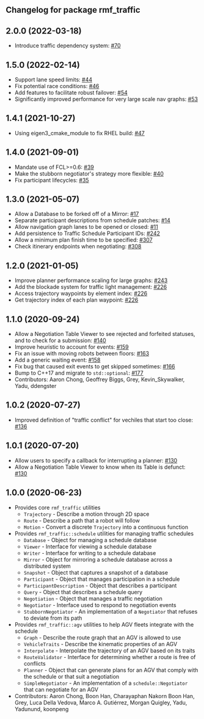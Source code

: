 ## Changelog for package rmf_traffic

2.0.0 (2022-03-18)
------------------
* Introduce traffic dependency system: [#70](https://github.com/open-rmf/rmf_traffic/pull/70)

1.5.0 (2022-02-14)
------------------
* Support lane speed limits: [#44](https://github.com/open-rmf/rmf_traffic/pull/44)
* Fix potential race conditions: [#46](https://github.com/open-rmf/rmf_traffic/pull/46)
* Add features to facilitate robust failover: [#54](https://github.com/open-rmf/rmf_traffic/pull/54)
* Significantly improved performance for very large scale nav graphs: [#53](https://github.com/open-rmf/rmf_traffic/pull/53)

1.4.1 (2021-10-27)
------------------
* Using eigen3_cmake_module to fix RHEL build: [#47](https://github.com/open-rmf/rmf_traffic/pull/47)

1.4.0 (2021-09-01)
------------------
* Mandate use of FCL>=0.6: [#39](https://github.com/open-rmf/rmf_traffic/pull/39)
* Make the stubborn negotiator's strategy more flexible: [#40](https://github.com/open-rmf/rmf_traffic/pull/40)
* Fix participant lifecycles: [#35](https://github.com/open-rmf/rmf_traffic/pull/35)

1.3.0 (2021-05-07)
------------------
* Allow a Database to be forked off of a Mirror: [#17](https://github.com/open-rmf/rmf_traffic/pull/17)
* Separate participant descriptions from schedule patches: [#14](https://github.com/open-rmf/rmf_traffic/pull/14)
* Allow navigation graph lanes to be opened or closed: [#11](https://github.com/open-rmf/rmf_traffic/pull/11)
* Add persistence to Traffic Schedule Participant IDs: [#242](https://github.com/osrf/rmf_core/pull/242)
* Allow a minimum plan finish time to be specified: [#307](https://github.com/osrf/rmf_core/pull/307)
* Check itinerary endpoints when negotiating: [#308](https://github.com/osrf/rmf_core/pull/308)

1.2.0 (2021-01-05)
------------------
* Improve planner performance scaling for large graphs: [#243](https://github.com/osrf/rmf_core/pull/243)
* Add the blockade system for traffic light management: [#226](https://github.com/osrf/rmf_core/pull/226)
* Access trajectory waypoints by element index: [#226](https://github.com/osrf/rmf_core/pull/226)
* Get trajectory index of each plan waypoint: [#226](https://github.com/osrf/rmf_core/pull/226)

1.1.0 (2020-09-24)
------------------
* Allow a Negotiation Table Viewer to see rejected and forfeited statuses, and to check for a submission: [#140](https://github.com/osrf/rmf_core/pull/140/)
* Improve heuristic to account for events: [#159](https://github.com/osrf/rmf_core/pull/159/)
* Fix an issue with moving robots between floors: [#163](https://github.com/osrf/rmf_core/pull/163/)
* Add a generic waiting event: [#158](https://github.com/osrf/rmf_core/pull/158)
* Fix bug that caused exit events to get skipped sometimes: [#166](https://github.com/osrf/rmf_core/pull/166)
* Bump to C++17 and migrate to `std::optional`: [#177](https://github.com/osrf/rmf_core/pull/177)
* Contributors: Aaron Chong, Geoffrey Biggs, Grey, Kevin_Skywalker, Yadu, ddengster

1.0.2 (2020-07-27)
------------------
* Improved definition of "traffic conflict" for vechiles that start too close: [#136](https://github.com/osrf/rmf_core/pull/136)

1.0.1 (2020-07-20)
------------------
* Allow users to specify a callback for interrupting a planner: [#130](https://github.com/osrf/rmf_core/pull/130/)
* Allow a Negotiation Table Viewer to know when its Table is defunct: [#130](https://github.com/osrf/rmf_core/pull/130/)

1.0.0 (2020-06-23)
------------------
* Provides core `rmf_traffic` utilities
    * `Trajectory` - Describe a motion through 2D space
    * `Route` - Describe a path that a robot will follow
    * `Motion` - Convert a discrete `Trajectory` into a continuous function
* Provides `rmf_traffic::schedule` utilities for managing traffic schedules
    * `Database` - Object for managing a schedule database
    * `Viewer` - Interface for viewing a schedule database
    * `Writer` - Interface for writing to a schedule database
    * `Mirror` - Object for mirroring a schedule database across a distributed system
    * `Snapshot` - Object that captures a snapshot of a database
    * `Participant` - Object that manages participation in a schedule
    * `ParticipantDescription` - Object that describes a participant
    * `Query` - Object that describes a schedule query
    * `Negotiation` - Object that manages a traffic negotiation
    * `Negotiator` - Interface used to respond to negotiation events
    * `StubbornNegotiator` - An implementation of a `Negotiator` that refuses to deviate from its path
* Provides `rmf_traffic::agv` utilities to help AGV fleets integrate with the schedule
    * `Graph` - Describe the route graph that an AGV is allowed to use
    * `VehicleTraits` - Describe the kinematic properties of an AGV
    * `Interpolate` - Interpolate the trajectory of an AGV based on its traits
    * `RouteValidator` - Interface for determining whether a route is free of conflicts
    * `Planner` - Object that can generate plans for an AGV that comply with the schedule or that suit a negotiation
    * `SimpleNegotiator` - An implementation of a `schedule::Negotiator` that can negotiate for an AGV
* Contributors: Aaron Chong, Boon Han, Charayaphan Nakorn Boon Han, Grey, Luca Della Vedova, Marco A. Gutiérrez, Morgan Quigley, Yadu, Yadunund, koonpeng
